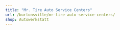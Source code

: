 ```yaml
---
title: "Mr. Tire Auto Service Centers"
url: /burtonsville/mr-tire-auto-service-centers/
shop: Autowerkstatt
---
```

